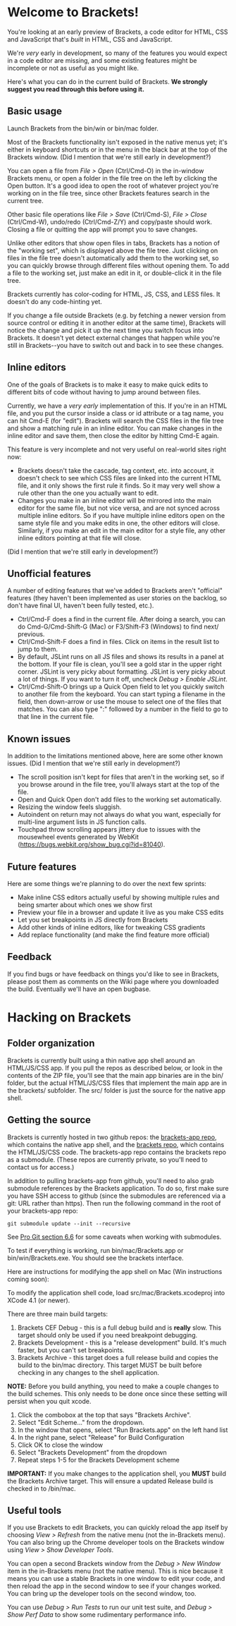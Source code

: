 Welcome to Brackets!
====================

You're looking at an early preview of Brackets, a code editor for HTML, CSS 
and JavaScript that's *built* in HTML, CSS and JavaScript. 

We're *very* early in development, so many of the features you would
expect in a code editor are missing, and some existing features might be
incomplete or not as useful as you might like.

Here's what you can do in the current build of Brackets. **We strongly
suggest you read through this before using it.**

Basic usage
-----------

Launch Brackets from the bin/win or bin/mac folder.

Most of the Brackets functionality isn't exposed in the native menus yet;
it's either in keyboard shortcuts or in the menu in the black bar at the top
of the Brackets window. (Did I mention that we're still early in development?)

You can open a file from *File > Open* (Ctrl/Cmd-O) in the in-window Brackets 
menu, or open a folder in the file tree on the left by clicking the Open button. 
It's a good idea to open the root of whatever project you're working on in the 
file tree, since other Brackets features search in the current tree.

Other basic file operations like *File > Save* (Ctrl/Cmd-S), *File > Close*
(Ctrl/Cmd-W), undo/redo (Ctrl/Cmd-Z/Y) and copy/paste should work. Closing a 
file or quitting the app will prompt you to save changes.

Unlike other editors that show open files in tabs, Brackets has a notion of 
the "working set", which is displayed above the file tree. Just clicking on 
files in the file tree doesn't automatically add them to the working set, 
so you can quickly browse through different files without opening them. To 
add a file to the working set, just make an edit in it, or double-click it 
in the file tree.

Brackets currently has color-coding for HTML, JS, CSS, and LESS files. It
doesn't do any code-hinting yet.

If you change a file outside Brackets (e.g. by fetching a newer version
from source control or editing it in another editor at the same time), Brackets
will notice the change and pick it up the next time you switch focus into
Brackets. It doesn't yet detect external changes that happen while you're
still in Brackets--you have to switch out and back in to see these changes.

Inline editors
--------------

One of the goals of Brackets is to make it easy to make quick edits to
different bits of code without having to jump around between files.

Currently, we have a *very early* implementation of this. If you're in an HTML
file, and you put the cursor inside a class or id attribute or a tag name,
you can hit Cmd-E (for "edit"). Brackets will search the CSS files in the file 
tree and show a matching rule in an inline editor. You can make changes in the 
inline editor and save them, then close the editor by hitting Cmd-E again.

This feature is very incomplete and not very useful on real-world sites right now:

* Brackets doesn't take the cascade, tag context, etc. into account, it doesn't
  check to see which CSS files are linked into the current HTML file, and it only
  shows the first rule it finds. So it may very well show a rule other than the one 
  you actually want to edit.
* Changes you make in an inline editor will be mirrored into the main editor for
  the same file, but not vice versa, and are not synced across multiple inline
  editors. So if you have multiple inline editors open on the same style file
  and you make edits in one, the other editors will close. Similarly, if you make
  an edit in the main editor for a style file, any other inline editors pointing
  at that file will close.

(Did I mention that we're still early in development?)

Unofficial features
-------------------

A number of editing features that we've added to Brackets aren't "official"
features (they haven't been implemented as user stories on the backlog, so
don't have final UI, haven't been fully tested, etc.).

* Ctrl/Cmd-F does a find in the current file. After doing a search, you
  can do Cmd-G/Cmd-Shift-G (Mac) or F3/Shift-F3 (Windows) to find next/
  previous.
* Ctrl/Cmd-Shift-F does a find in files. Click on items in the result list
  to jump to them.
* By default, JSLint runs on all JS files and shows its results in a panel
  at the bottom. If your file is clean, you'll see a gold star in the upper
  right corner. JSLint is very picky about formatting. JSLint is very picky 
  about a lot of things. If you want to turn it off, uncheck *Debug > Enable
  JSLint*.
* Ctrl/Cmd-Shift-O brings up a Quick Open field to let you quickly switch
  to another file from the keyboard. You can start typing a filename in the 
  field, then down-arrow or use the mouse to select one of the files that 
  matches. You can also type ":" followed by a number in the field to go to 
  that line in the current file.

Known issues
------------

In addition to the limitations mentioned above, here are some other known
issues. (Did I mention that we're still early in development?)

* The scroll position isn't kept for files that aren't in the working set,
  so if you browse around in the file tree, you'll always start at the top
  of the file.
* Open and Quick Open don't add files to the working set automatically.
* Resizing the window feels sluggish.
* Autoindent on return may not always do what you want, especially for
  multi-line argument lists in JS function calls.
* Touchpad throw scrolling appears jittery due to issues with the mousewheel
  events generated by WebKit (https://bugs.webkit.org/show_bug.cgi?id=81040).

Future features
---------------

Here are some things we're planning to do over the next few sprints:

* Make inline CSS editors actually useful by showing multiple rules and
  being smarter about which ones we show first
* Preview your file in a browser and update it live as you make CSS edits
* Let you set breakpoints in JS directly from Brackets
* Add other kinds of inline editors, like for tweaking CSS gradients
* Add replace functionality (and make the find feature more official)

Feedback
--------

If you find bugs or have feedback on things you'd like to see in Brackets,
please post them as comments on the Wiki page where you downloaded the build.
Eventually we'll have an open bugbase.

Hacking on Brackets
===================

Folder organization
-------------------

Brackets is currently built using a thin native app shell around an HTML/JS/CSS
app. If you pull the repos as described below, or look in the contents of the ZIP
file, you'll see that the main app binaries are in the bin/ folder, but the
actual HTML/JS/CSS files that implement the main app are in the brackets/
subfolder. The src/ folder is just the source for the native app shell.

Getting the source
------------------

Brackets is currently hosted in two github repos: the 
[brackets-app repo](http://github.com/adobe/brackets-app), which contains
the native app shell, and the [brackets repo](http://github.com/adobe/brackets), 
which contains the HTML/JS/CSS code. The brackets-app repo contains the brackets
repo as a submodule. (These repos are currently private, so you'll need to
contact us for access.)

In addition to pulling brackets-app from github, you'll need to also grab submodule
references by the Brackets application. To do so, first make sure you have SSH 
access to github (since the submodules are referenced via a git: URL rather than 
https). Then run the following command in the root of your brackets-app repo:

    git submodule update --init --recursive
    
See [Pro Git section 6.6](http://progit.org/book/ch6-6.html) for some caveats 
when working with submodules.

To test if everything is working, run bin/mac/Brackets.app or bin/win/Brackets.exe. 
You should see the brackets interface. 

Here are instructions for modifying the app shell on Mac (Win instructions coming
soon):

To modify the application shell code, load src/mac/Brackets.xcodeproj into 
XCode 4.1 (or newer). 

There are three main build targets: 

1. Brackets CEF Debug - this is a full debug build and is **really** slow. 
   This target should only be used if you need breakpoint debugging.
2. Brackets Development - this is a "release development" build. It's much 
   faster, but you can't set breakpoints.
3. Brackets Archive - this target does a full release build and copies the 
   build to the bin/mac directory. This target MUST be built before checking in any changes to the shell application.

**NOTE:** Before you build anything, you need to make a couple changes to the 
build schemes. This only needs to be done once since these setting will persist 
when you quit xcode.

1. Click the combobox at the top that says "Brackets Archive".
2. Select "Edit Scheme..." from the dropdown.
3. In the window that opens, select "Run Brackets.app" on the left hand list
4. In the right pane, select "Release" for Build Configuration
5. Click OK to close the window
6. Select "Brackets Development" from the dropdown
7. Repeat steps 1-5 for the Brackets Development scheme

**IMPORTANT:** If you make changes to the application shell, you **MUST** build 
the Brackets Archive target. This will ensure a updated Release build is checked 
in to /bin/mac.

Useful tools
------------

If you use Brackets to edit Brackets, you can quickly reload the app itself by 
choosing *View > Refresh* from the native menu (not the in-Brackets menu).
You can also bring up the Chrome developer tools on the Brackets window using
*View > Show Developer Tools*.

You can open a second Brackets window from the *Debug > New Window* item in
the in-Brackets menu (not the native menu). This is nice because it means you
can use a stable Brackets in one window to edit your code, and then reload the
app in the second window to see if your changes worked. You can bring up the
developer tools on the second window, too.

You can use *Debug > Run Tests* to run our unit test suite, and *Debug >
Show Perf Data* to show some rudimentary performance info.
